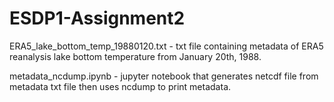 # ESDP1-Assignment2

ERA5_lake_bottom_temp_19880120.txt - txt file containing metadata of ERA5 reanalysis lake bottom temperature from January 20th, 1988.

metadata_ncdump.ipynb - jupyter notebook that generates netcdf file from metadata txt file then uses ncdump to print metadata. 
